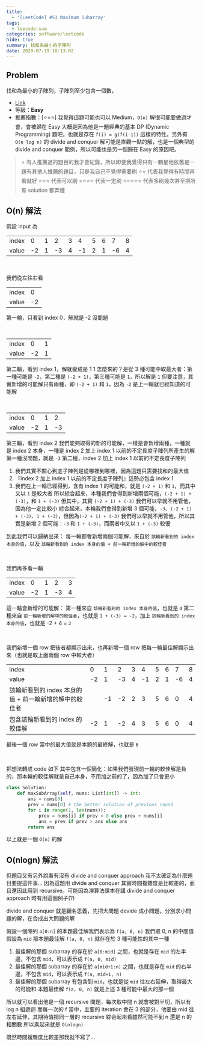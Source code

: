 ```yaml
---
title:
  - '[LeetCode] #53 Maximum Subarray'
tags:
  - leecode:sum
categories: software/leetcode
hide: true
summary: 找和為最小的子陣列
date: 2020-07-19 10:13:02
---
```


## Problem

找和為最小的子陣列，子陣列至少包含一個數，

* [Link](https://leetcode.com/problems/maximum-subarray/)
* 等級：**Easy**
* 推薦指數：[:star::star::star:] 我覺得這題可能也可以 Medium，`O(n)` 解很可能要做過才會，會被歸在 Easy 大概是因為他是一題經典的基本 DP (Dynamic Programming) 題吧，也就是存在 `f(i) = g(f(i-1))` 這樣的特性。另外有 `O(n log n)` 的 divide and conquer 解可能是直觀一點的解，也是一個典型的 divide and conquer 範例，所以可能也是另一個歸在 Easy 的原因吧。

> :star: 有人推薦過的題目的我才會紀錄，所以即使我覺得只有一顆星他依舊是一題有其他人推薦的題目，只是我自己不覺得需要刷
> :star::star: 代表我覺得有時間再看就好
> :star::star::star: 代表可以刷
> :star::star::star::star: 代表一定刷
> :star::star::star::star::star: 代表多刷幾次甚至把所有 solution 都弄懂

## O(n) 解法

假設 input 為

|       |   |   |   |   |   |   |   |   |   |
|-------|---|---|---|---|---|---|---|---|---|
| index | 0 | 1 | 2 | 3 | 4 | 5 | 6 | 7 | 8 |
| value |-2 | 1 |-3 | 4 |-1 | 2 | 1 |-6 | 4 |

<br/>

我們從左往右看

|       |   |
|-------|---|
| index | 0 |
| value |-2 |

第一輪，只看到 index 0，解就是 -2 沒問題

<br/>

|       |   |   |
|-------|---|---|
| index | 0 | 1 |
| value |-2 | 1 |

第二輪，看到 index 1，解就變成是 1
1 怎麼來的？是從 3 種可能中取最大者：第一種可能是 `-2`，第二種是 `(-2 + 1)`，第三種可能是 `1`，所以解是 `1`
但要注意，其實新增的可能解只有兩種，即 `(-2 + 1)` 和 `1`，因為 `-2` 是上一輪就已經知道的可能解

<br/>

|       |   |   |   |
|-------|---|---|---|
| index | 0 | 1 | 2 |
| value |-2 | 1 |-3 |

第三輪，看到 index 2
我們能夠取得的新的可能解，一樣是會新增兩種，一種就是 index 2 本身，一種是 index 2 加上 index 1 以前的不定長度子陣列所產生的解
第一種沒問題，就是 `-3`
第二種，index 2 加上 index 1 以前的不定長度子陣列
1. 我們其實不關心到底子陣列是從哪裡到哪裡，因為這題只需要找和的最大值
2. 『index 2 加上 index 1 以前的不定長度子陣列』這勢必包含 index 1
3. 我們在上一輪已經得到，含有 index 1 的可能和，就是 `(-2 + 1)` 和 `1`，而其中又以 `1` 是較大者
所以綜合起來，本種我們會得到新增兩個可能，`(-2 + 1) + (-3)`，和 `1 + (-3)`
但其中，其實 `(-2 + 1) + (-3)` 我們可以早就不用管他，因為他一定比較小
綜合起來，本輪我們會得到新增 3 個可能，`-3`、`(-2 + 1) + (-3)`、`1 + (-3)`，但因為`(-2 + 1) + (-3)` 我們可以早就不用管他，所以其實是新增 2 個可能：`-3` 和 `1 + (-3)`，而兩者中又以 `1 + (-3)` 較優

到此我們可以歸納出來：
每一輪都會新增兩個可能解，來自於 `該輪新看到的 index 本身的值`，以及 `該輪新看到的 index 本身的值 + 前一輪新增的解中的較佳者`

<br/>

我們再多看一輪

|       |   |   |   |   |
|-------|---|---|---|---|
| index | 0 | 1 | 2 | 3 |
| value |-2 | 1 |-3 | 4 |

這一輪會新增的可能解：
第一種來自 `該輪新看到的 index 本身的值`，也就是 `4`
第二種來自 `前一輪新增的解中的較佳者`，也就是 `1 + (-3) = -2`，加上 `該輪新看到的 index 本身的值`，也就是 -2 + 4 = `2`

<br/>

我們新增一個 row 把後者都顯示出來，也再新增一個 row 把每一輪最佳解顯示出來（也就是取上面兩個 row 中較大者）

|                                               |   |   |   |   |   |   |   |   |   |
|-----------------------------------------------|---|---|---|---|---|---|---|---|---|
| index                                         | 0 | 1 | 2 | 3 | 4 | 5 | 6 | 7 | 8 |
| value                                         |-2 | 1 |-3 | 4 |-1 | 2 | 1 |-6 | 4 |
|該輪新看到的 index 本身的值 + 前一輪新增的解中的較佳者|   |-1 |-2 | 2 | 3 | 5 | 6 | 0 | 4 | 
|包含該輪新看到的 index 的較佳解                    |-2 | 1 |-2 | 4 | 3 | 5 | 6 | 0 | 4 | 

最後一個 row 當中的最大值就是本題的最終解，也就是 `6`

<br/>

把想法轉成 code 如下
其中包含一個簡化：如果我們發現前一輪的較佳解是負的，那本輪的較佳解就是自己本身，不用加之前的了，因為加了只會更小

``` python
class Solution:
    def maxSubArray(self, nums: List[int]) -> int:
        ans = nums[0]
        prev = nums[0] # the better solution of previous round
        for i in range(1, len(nums)):
            prev = nums[i] if prev < 0 else prev + nums[i]
            ans = prev if prev > ans else ans
        return ans
```

以上就是一個 `O(n)` 的解

## O(nlogn) 解法

但題目又有另外說看有沒有 divide and conquer approach
我不太確定為什麼題目要提這件事... 因為這題用 divide and conquer 其實時間複雜度是比較差的，而且還因此用到 recursive。可能因為演算法課本在講 divide and conquer approach 時有用這個例子(?)

divide and conquer 就是顧名思義，先把大問題 devide 成小問題，分別求小問題的解，在合成出大問題的解

假設一個陣列 `a[0:n]` 的本題最佳解我們表示為 `f(a, 0, n)`
我們取 0, n 的中間值假設為 `mid`
那本題最佳解 `f(a, 0, n)` 就存在於 3 種可能性的其中一種
1. 最佳解的那個 subarray 的存在於 `a[0:mid]` 之間，也就是存在 `mid` 的左半邊，不包含 `mid`，可以表示成 `f(a, 0, mid)`
2. 最佳解的那個 subarray 的存在於 `a[mid+1:n]` 之間，也就是存在 `mid` 的右半邊，不包含 `mid`，可以表示成 `f(a, mid+1, n)`
3. 最佳解的那個 subarray 有包含到 `mid`，也就是從 `mid` 往左右延伸，取得最大的可能和
本題最佳解 `f(a, 0, n)` 就是上述 3 種可能中最大的那一個

所以就可以看出他是一個 recursive 問題，每次取中間 n 就會被對半切，所以有 log n 組遞迴
而每一次的 f 當中，主要的 iteration 會在 3 的部分，他要由 mid 往左右延伸，其期待值把同一層的 recursive 綜合起來看雖然可能不到 n 還是 n 的相關數
所以乘起來就是 `O(nlogn)`

既然時間複雜度比較差那我就不寫了...
